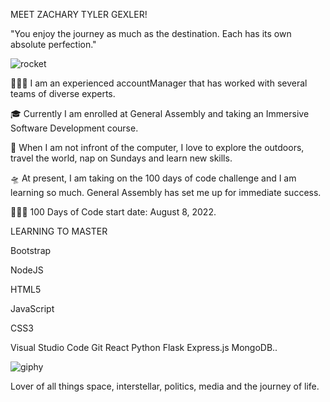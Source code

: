 MEET ZACHARY TYLER GEXLER!

"You enjoy the journey as much as the destination. Each has its own absolute perfection."

![rocket](https://user-images.githubusercontent.com/110911839/188941582-25fc60b7-2e83-4e4f-b385-3756ed103d0d.gif)


👩🏽‍🏫 I am an experienced accountManager that has worked with several teams of diverse experts.

🎓 Currently I am enrolled at General Assembly and taking an Immersive Software Development course.

🌱 When I am not infront of the computer, I love to explore the outdoors, travel the world, nap on Sundays and learn new skills.

🛸 At present, I am taking on the 100 days of code challenge and I am learning so much. General Assembly has set me up for immediate success.

👩🏾‍💻 100 Days of Code start date: August 8, 2022.

LEARNING TO MASTER

Bootstrap 

NodeJS 

HTML5 

JavaScript

CSS3

Visual Studio Code 
Git 
React 
Python 
Flask 
Express.js 
MongoDB..


![giphy](https://user-images.githubusercontent.com/110911839/188940034-2fdcd4c5-5555-4ce3-9f2e-654b3a4de63f.gif)

Lover of all things space, interstellar, politics, media and the journey of life.
